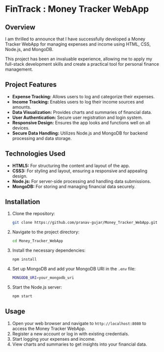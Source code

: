 # FinTrack : Money Tracker WebApp

## Overview

I am thrilled to announce that I have successfully developed a Money Tracker WebApp for managing expenses and income using HTML, CSS, Node.js, and MongoDB.

This project has been an invaluable experience, allowing me to apply my full-stack development skills and create a practical tool for personal finance management.

## Project Features

- **Expense Tracking:** Allows users to log and categorize their expenses.
- **Income Tracking:** Enables users to log their income sources and amounts.
- **Data Visualization:** Provides charts and summaries of financial data.
- **User Authentication:** Secure user registration and login system.
- **Responsive Design:** Ensures the app looks and functions well on all devices.
- **Secure Data Handling:** Utilizes Node.js and MongoDB for backend processing and data storage.

## Technologies Used

- **HTML5:** For structuring the content and layout of the app.
- **CSS3:** For styling and layout, ensuring a responsive and appealing design.
- **Node.js:** For server-side processing and handling data submissions.
- **MongoDB:** For storing and managing financial data securely.

## Installation

1. Clone the repository:
    ```bash
    git clone https://github.com/pranav-gujar/Money_Tracker_WebApp.git
    ```
2. Navigate to the project directory:
    ```bash
    cd Money_Tracker_WebApp
    ```
3. Install the necessary dependencies:
    ```bash
    npm install
    ```
4. Set up MongoDB and add your MongoDB URI in the `.env` file:
    ```bash
    MONGODB_URI=your_mongodb_uri
    ```
5. Start the Node.js server:
    ```bash
    npm start
    ```

## Usage

1. Open your web browser and navigate to `http://localhost:8080` to access the Money Tracker WebApp.
2. Register a new account or log in with existing credentials.
3. Start logging your expenses and income.
4. View charts and summaries to get insights into your financial data.
